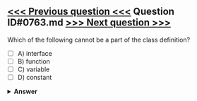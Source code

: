 [<<< Previous question <<<](0762.md)   Question ID#0763.md   [>>> Next question >>>](0764.md)
---

Which of the following cannot be a part of the class definition?

- [ ] A) interface
- [ ] B) function
- [ ] C) variable
- [ ] D) constant

<details><summary><b>Answer</b></summary>
<p>
  Answer: <strong>A</strong>
</p>
</details>
